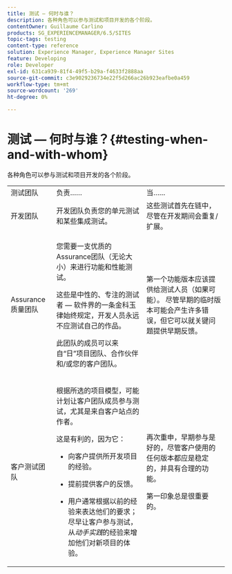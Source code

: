 ```yaml
---
title: 测试 — 何时与谁？
description: 各种角色可以参与测试和项目开发的各个阶段。
contentOwner: Guillaume Carlino
products: SG_EXPERIENCEMANAGER/6.5/SITES
topic-tags: testing
content-type: reference
solution: Experience Manager, Experience Manager Sites
feature: Developing
role: Developer
exl-id: 631ca939-81f4-49f5-b29a-f4633f2888aa
source-git-commit: c3e9029236734e22f5d266ac26b923eafbe0a459
workflow-type: tm+mt
source-wordcount: '269'
ht-degree: 0%

---
```


# 测试 — 何时与谁？{#testing-when-and-with-whom}

各种角色可以参与测试和项目开发的各个阶段。

<table>
 <tbody>
  <tr>
   <td>测试团队</td>
   <td>负责…… </td>
   <td>当……</td>
  </tr>
  <tr>
   <td>开发团队</td>
   <td>开发团队负责您的单元测试和某些集成测试。</td>
   <td>这些测试首先在链中，尽管在开发期间会重复/扩展。</td>
  </tr>
  <tr>
   <td>Assurance质量团队</td>
   <td><p>您需要一支优质的Assurance团队（无论大小）来进行功能和性能测试。</p> <p>这些是中性的、专注的测试者 — 软件界的一条金科玉律始终规定，开发人员永远不应测试自己的作品。</p> <p>此团队的成员可以来自“日”项目团队、合作伙伴和/或您的客户团队。</p> </td>
   <td><p>第一个功能版本应该提供给测试人员（如果可能）。 尽管早期的临时版本可能会产生许多错误，但它可以就关键问题提供早期反馈。</p> </td>
  </tr>
  <tr>
   <td>客户测试团队</td>
   <td><p>根据所选的项目模型，可能计划让客户团队成员参与测试，尤其是来自客户站点的作者。</p> <p>这是有利的，因为它：</p>
    <ul>
     <li><p>向客户提供所开发项目的经验。</p> </li>
     <li><p>提前提供客户的反馈。</p> </li>
     <li><p>用户通常根据以前的经验来表达他们的要求；尽早让客户参与测试，从<i>动手实践</i>的经验来增加他们对新项目的体验。</p> </li>
    </ul> </td>
   <td><p>再次重申，早期参与是好的，尽管客户使用的任何版本都应是稳定的，并具有合理的功能。</p> <p>第一印象总是很重要的。</p> </td>
  </tr>
 </tbody>
</table>
